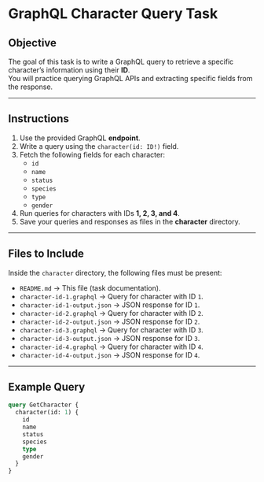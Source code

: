 # GraphQL Character Query Task

## Objective

The goal of this task is to write a GraphQL query to retrieve a specific character’s information using their **ID**.  
You will practice querying GraphQL APIs and extracting specific fields from the response.

---

## Instructions

1. Use the provided GraphQL **endpoint**.
2. Write a query using the `character(id: ID!)` field.
3. Fetch the following fields for each character:
   - `id`
   - `name`
   - `status`
   - `species`
   - `type`
   - `gender`
4. Run queries for characters with IDs **1, 2, 3, and 4**.
5. Save your queries and responses as files in the **character** directory.

---

## Files to Include

Inside the `character` directory, the following files must be present:

- `README.md` → This file (task documentation).
- `character-id-1.graphql` → Query for character with ID `1`.
- `character-id-1-output.json` → JSON response for ID `1`.
- `character-id-2.graphql` → Query for character with ID `2`.
- `character-id-2-output.json` → JSON response for ID `2`.
- `character-id-3.graphql` → Query for character with ID `3`.
- `character-id-3-output.json` → JSON response for ID `3`.
- `character-id-4.graphql` → Query for character with ID `4`.
- `character-id-4-output.json` → JSON response for ID `4`.

---

## Example Query

```graphql
query GetCharacter {
  character(id: 1) {
    id
    name
    status
    species
    type
    gender
  }
}
```
